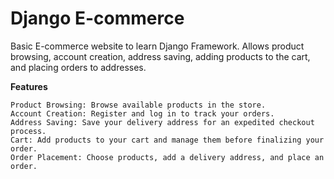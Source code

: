 # Django E-commerce
Basic E-commerce website to learn Django Framework. Allows product browsing, account creation, address saving, adding products to the cart, and placing orders to addresses.


**Features**

    Product Browsing: Browse available products in the store.
    Account Creation: Register and log in to track your orders.
    Address Saving: Save your delivery address for an expedited checkout process.
    Cart: Add products to your cart and manage them before finalizing your order.
    Order Placement: Choose products, add a delivery address, and place an order.
